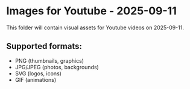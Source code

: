 # Images for Youtube - 2025-09-11

This folder will contain visual assets for Youtube videos on 2025-09-11.

## Supported formats:
- PNG (thumbnails, graphics)
- JPG/JPEG (photos, backgrounds)
- SVG (logos, icons)
- GIF (animations)
